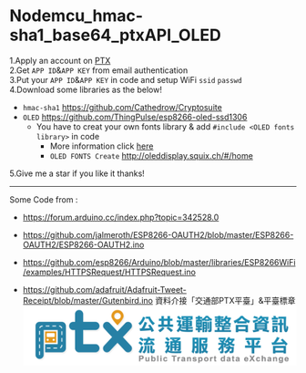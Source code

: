 # Nodemcu_hmac-sha1_base64_ptxAPI_OLED
1.Apply an account on [PTX](https://ptx.transportdata.tw/PTX/)  
2.Get `APP ID`&`APP KEY` from email authentication  
3.Put your `APP ID`&`APP KEY` in code and setup WiFi `ssid` `passwd`  
4.Download some libraries as the below!
  * `hmac-sha1` https://github.com/Cathedrow/Cryptosuite  
  * `OLED` https://github.com/ThingPulse/esp8266-oled-ssd1306
    * You have to creat your own fonts library & add `#include <OLED fonts library>` in code
       * More information click [here](https://github.com/ThingPulse/esp8266-oled-ssd1306)
       * `OLED FONTS Create` http://oleddisplay.squix.ch/#/home

5.Give me a star if you like it thanks!  
***
Some Code from :  
* https://forum.arduino.cc/index.php?topic=342528.0  
- https://github.com/jalmeroth/ESP8266-OAUTH2/blob/master/ESP8266-OAUTH2/ESP8266-OAUTH2.ino  
* https://github.com/esp8266/Arduino/blob/master/libraries/ESP8266WiFi/examples/HTTPSRequest/HTTPSRequest.ino 
- https://github.com/adafruit/Adafruit-Tweet-Receipt/blob/master/Gutenbird.ino
資料介接「交通部PTX平臺」&平臺標章![PTX LOGO](https://github.com/kenwang92/Nodemcu_hmac-sha1_base64_ptxAPI/blob/master/PTX_LOGO.png)
